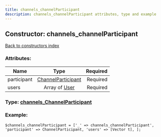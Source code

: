 ```yaml
---
title: channels_channelParticipant
description: channels_channelParticipant attributes, type and example
---
```

## Constructor: channels\_channelParticipant  
[Back to constructors index](index.md)



### Attributes:

| Name     |    Type       | Required |
|----------|:-------------:|---------:|
|participant|[ChannelParticipant](../types/ChannelParticipant.md) | Required|
|users|Array of [User](../types/User.md) | Required|



### Type: [channels\_ChannelParticipant](../types/channels_ChannelParticipant.md)


### Example:

```
$channels_channelParticipant = ['_' => channels_channelParticipant', 'participant' => ChannelParticipant, 'users' => [Vector t], ];
```